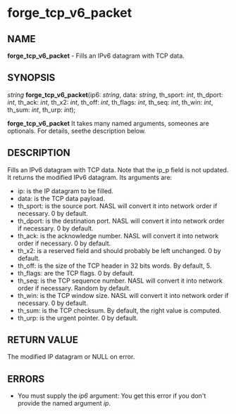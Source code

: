 # forge_tcp_v6_packet

## NAME

**forge_tcp_v6_packet** - Fills an IPv6 datagram with TCP data.

## SYNOPSIS

*string* **forge_tcp_v6_packet**(ip6: *string*, data: *string*, th_sport: *int*, th_dport: *int*, th_ack: *int*, th_x2: *int*, th_off: *int*, th_flags: *int*, th_seq: *int*, th_win: *int*, th_sum: *int*, th_urp: *int*);

**forge_tcp_v6_packet** It takes many named arguments, someones are optionals. For details, seethe description below.


## DESCRIPTION

Fills an IPv6 datagram with TCP data. Note that the ip_p field is not updated. It returns the modified IPv6 datagram. Its arguments are:

- ip: is the IP datagram to be filled.
- data: is the TCP data payload.
- th_sport: is the source port. NASL will convert it into network order if necessary. 0 by default.
- th_dport: is the destination port. NASL will convert it into network order if necessary. 0 by default.
- th_ack: is the acknowledge number. NASL will convert it into network order if necessary. 0 by default.
- th_x2: is a reserved field and should probably be left unchanged. 0 by default.
- th_off: is the size of the TCP header in 32 bits words. By default, 5.
- th_flags: are the TCP flags. 0 by default.
- th_seq: is the TCP sequence number. NASL will convert it into network order if necessary. Random by default.
- th_win: is the TCP window size. NASL will convert it into network order if necessary. 0 by default.
- th_sum: is the TCP checksum. By default, the right value is computed.
- th_urp: is the urgent pointer. 0 by default.


## RETURN VALUE

The modified IP datagram or NULL on error.

## ERRORS

- You must supply the *ip6* argument: You get this error if you don't provide the named argument *ip*.
